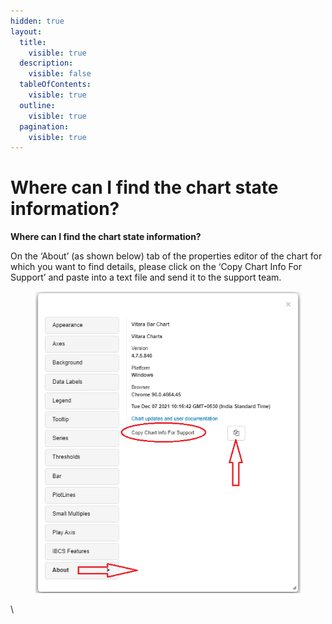```yaml
---
hidden: true
layout:
  title:
    visible: true
  description:
    visible: false
  tableOfContents:
    visible: true
  outline:
    visible: true
  pagination:
    visible: true
---
```


# Where can I find the chart state information?

**Where can I find the chart state information?**

On the ‘About’ (as shown below) tab of the properties editor of the chart for which you want to find details, please click on the ‘Copy Chart Info For Support’ and paste into a text file and send it to the support team.

<figure><img src="../.gitbook/assets/image (11).png" alt=""><figcaption></figcaption></figure>

\
